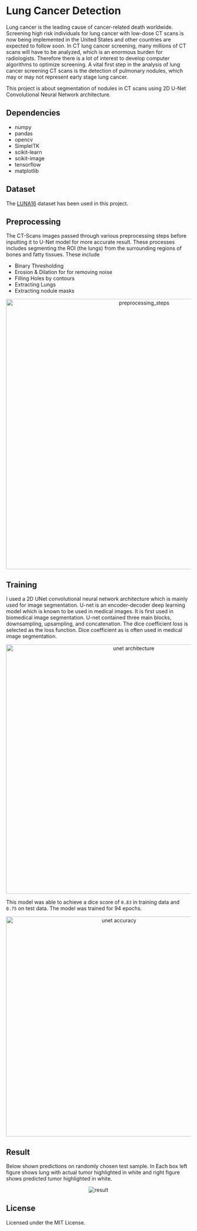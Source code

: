# Lung Cancer Detection

Lung cancer is the leading cause of cancer-related death worldwide. Screening high risk individuals for lung cancer with low-dose CT scans is now being implemented in the United States and other countries are expected to follow soon. In CT lung cancer screening, many millions of CT scans will have to be analyzed, which is an enormous burden for radiologists. Therefore there is a lot of interest to develop computer algorithms to optimize screening.
A vital first step in the analysis of lung cancer screening CT scans is the detection of pulmonary nodules, which may or may not represent early stage lung cancer.

This project is about segmentation of nodules in CT scans using 2D U-Net Convolutional Neural Network architecture.

## Dependencies
- numpy
- pandas
- opencv
- SimpleITK
- scikit-learn
- scikit-image
- tensorflow
- matplotlib

<!-- ## Run on custom image
```
py custom_image_input.py <image>
```
replace ```<image>``` with image location -->

## Dataset
The [LUNA16](https://luna16.grand-challenge.org/) dataset has been used in this project. 

## Preprocessing
The CT-Scans images passed through various preprocessing steps before inputting it to U-Net model for more accurate result. These processes includes segmenting the ROI (the lungs) from the surrounding regions of bones and fatty tissues. These include
- Binary Thresholding
- Erosion & Dilation for for removing noise
- Filling Holes by contours
- Extracting Lungs
- Extracting nodule masks

<p align="center">
<img width="737" alt="preprocessing_steps" src="https://user-images.githubusercontent.com/56977388/159730154-3681fc46-ca6c-4862-b779-1abb8b480887.png">
</p>

## Training
I used a 2D UNet convolutional neural network architecture which is mainly used for 
image segmentation. U-net is an encoder-decoder deep learning model which is known to 
be used in medical images. It is first used in biomedical image segmentation. U-net 
contained three main blocks, downsampling, upsampling, and concatenation. 
The dice coefficient loss is selected as the loss function. Dice coefficient as is often used 
in medical image segmentation.

<p align="center">
<img width="680" alt="unet architecture" src="https://user-images.githubusercontent.com/56977388/148122554-fdd46ffb-97ac-4cd3-807b-25a2c1b405fa.png">
</p>

This model was able to achieve a dice score of <code>0.83</code> in training data and <code>0.75</code> on test data. The model was trained for 94 epochs.

<p align="center">
<!-- <img width="600" alt="unet accuracy" src="https://user-images.githubusercontent.com/56977388/148122622-71cf02be-11f1-4997-9d8d-6ab0ee497ff2.png"> -->
<img width="600" alt="unet accuracy" src="https://user-images.githubusercontent.com/56977388/171506203-3ac08d79-8146-44d9-979e-fe17d2eb5ff5.png">

</p>

<!-- ![image](https://user-images.githubusercontent.com/56977388/148122622-71cf02be-11f1-4997-9d8d-6ab0ee497ff2.png) -->

## Result

Below shown predictions on randomly chosen test sample. In Each box left figure shows lung with actual tumor highlighted in white and right figure shows predicted tumor highlighted in white.

<p align="center">
<!-- <img alt="result" src="https://user-images.githubusercontent.com/56977388/148122681-983d9e70-e5b6-4081-9fb7-233b5941bf9c.png"> -->
<img alt="result" src="https://user-images.githubusercontent.com/56977388/171507556-703b848b-2b8a-4329-b056-10367c40c856.png">

<!-- ![image](https://user-images.githubusercontent.com/56977388/148122681-983d9e70-e5b6-4081-9fb7-233b5941bf9c.png) -->
</p>

## License

Licensed under the MIT License.
